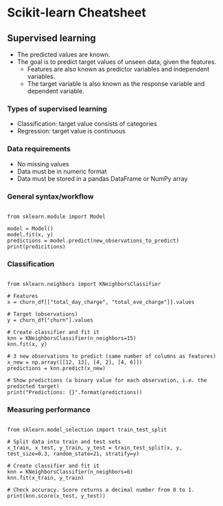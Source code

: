 
# Scikit-learn Cheatsheet

## Supervised learning

- The predicted values are known.
- The goal is to predict target values of unseen data, given the features.
  - Features are also known as predictor variables and independent variables.
  - The target variable is also known as the response variable and dependent variable.

### Types of supervised learning

- Classification: target value consists of categories
- Regression: target value is continuous

### Data requirements

- No missing values
- Data must be in numeric format
- Data must be stored in a pandas DataFrame or NumPy array

### General syntax/workflow

~~~

from sklearn.module import Model

model = Model()
model.fit(x, y)
predictions = model.predict(new_observations_to_predict)
print(predicitions)

~~~

### Classification

~~~

from sklearn.neighbors import KNeighborsClassifier

# Features
x = churn_df[["total_day_charge", "total_eve_charge"]].values

# Target (observations)
y = churn_df["churn"].values

# Create classifier and fit it
knn = KNeighborsClassifier(n_neighbors=15)
knn.fit(x, y)

# 3 new observations to predict (same number of columns as features)
x_new = np.array([[12, 13], [4, 2], [4, 6]])
predictions = knn.predict(x_new)

# Show predictions (a binary value for each observation, i.e. the predicted target)
print("Predictions: {}".format(predictions))

~~~

### Measuring performance

~~~

from sklearn.model_selection import train_test_split

# Split data into train and test sets
x_train, x_test, y_train, y_test = train_test_split(x, y, test_size=0.3, random_state=21, stratify=y)

# Create classifier and fit it
knn = KNeighborsClassifier(n_neighbors=6)
knn.fit(x_train, y_train)

# Check accuracy. Score returns a decimal number from 0 to 1.
print(knn.score(x_test, y_test))

~~~
